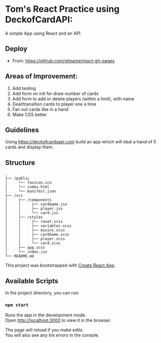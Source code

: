 # Tom's React Practice using DeckofCardAPI:
A simple App using React and an API

## Deploy
  - From:  https://github.com/gitname/react-gh-pages

## Areas of Improvement:
1. Add testing
2. Add form on init for draw number of cards
3. Add form to add or delete players (within a limit), with name
4. Deal/transition cards to player one a time
5. Fan out cards like in a hand
6. Make CSS better

## Guidelines
Using https://deckofcardsapi.com build an app which will deal a hand of 5 cards and display them.

## Structure
    .
    ├── /public 
    │     └── favicon.ico
    │     └── index.html
    │     └── manifest.json
    ├── /src     
    │     ├── /components
    │     │     ├── cardGame.jsx
    │     │     ├── player.jsx
    │     │     └── card.jsx
    │     ├── /styles                    
    │     │     ├── reset.scss 
    │     │     ├── variables.scss   
    │     │     ├── mixins.scss
    │     │     ├── cardGame.scss
    │     │     ├── player.scss 
    │     │     └── card.scss
    │     ├── app.scss
    │     └── index.jsx
    └── README.md


This project was bootstrapped with [Create React App](https://github.com/facebook/create-react-app).

## Available Scripts

In the project directory, you can run:

### `npm start`

Runs the app in the development mode.<br>
Open [http://localhost:3000](http://localhost:3000) to view it in the browser.

The page will reload if you make edits.<br>
You will also see any lint errors in the console.
